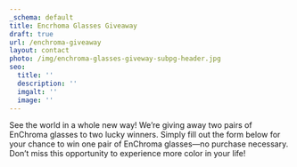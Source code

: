 ```yaml
---
_schema: default
title: Encrhoma Glasses Giveaway
draft: true
url: /enchroma-giveaway
layout: contact
photo: /img/enchroma-glasses-giveway-subpg-header.jpg
seo:
  title: ''
  description: ''
  imgalt: ''
  image: ''
---
```

See the world in a whole new way! We’re giving away two pairs of EnChroma glasses to two lucky winners. Simply fill out the form below for your chance to win one pair of EnChroma glasses—no purchase necessary. Don’t miss this opportunity to experience more color in your life!

<div class="cms-embed"><script type="text/javascript" src="https://form.jotform.com/jsform/252597276761167"></script></div>